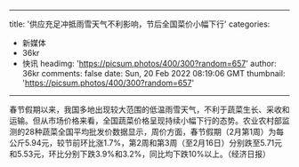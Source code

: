 
---
title: '供应充足冲抵雨雪天气不利影响，节后全国菜价小幅下行'
categories: 
 - 新媒体
 - 36kr
 - 快讯
headimg: 'https://picsum.photos/400/300?random=657'
author: 36kr
comments: false
date: Sun, 20 Feb 2022 08:19:06 GMT
thumbnail: 'https://picsum.photos/400/300?random=657'
---

<div>   
春节假期以来，我国多地出现较大范围的低温雨雪天气，不利于蔬菜生长、采收和运输。但从市场价格来看，全国蔬菜价格呈现持续小幅下行的态势。农业农村部监测的28种蔬菜全国平均批发价数据显示，周价方面，春节假期（2月第1周）为每公斤5.94元，较节前环比涨1.7%，第2周和第3周（至2月16日）分别跌至5.71元和5.53元，环比分别下跌3.9%和3.2%，同比均下跌10%以上。（经济日报）  
</div>
            